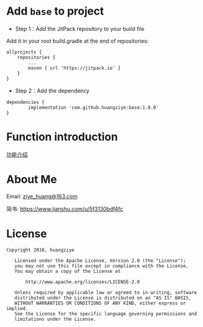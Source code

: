 
# Add ` base ` to project

- Step 1：Add the JitPack repository to your build file

Add it in your root build.gradle at the end of repositories:

```android
allprojects {
    repositories {
        ...
        maven { url 'https://jitpack.io' }
    }
}
```

- Step 2：Add the dependency

```android
dependencies {
        implementation 'com.github.huangziye:base:1.0.0'
}
```

# Function introduction

[功能介绍](https://github.com/huangziye/base/INSTRUCTION.md)


# About Me

Email: ziye_huang@163.com

简书: https://www.jianshu.com/u/5f3130bdf4fc


# License

```
Copyright 2018, huangziye

   Licensed under the Apache License, Version 2.0 (the "License");
   you may not use this file except in compliance with the License.
   You may obtain a copy of the License at

       http://www.apache.org/licenses/LICENSE-2.0

   Unless required by applicable law or agreed to in writing, software
   distributed under the License is distributed on an "AS IS" BASIS,
   WITHOUT WARRANTIES OR CONDITIONS OF ANY KIND, either express or implied.
   See the License for the specific language governing permissions and
   limitations under the License.
```



